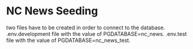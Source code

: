 # NC News Seeding
two files have to be created in order to connect to the database.
.env.development file with the value of PGDATABASE=nc_news.
 .env.test file with the value of PGDATABASE=nc_news_test.

